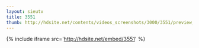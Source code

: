 ```yaml
---
layout: sieutv
title: 3551
thumb: http://hdsite.net/contents/videos_screenshots/3000/3551/preview_360p.mp4.jpg
---
```

{% include iframe src='http://hdsite.net/embed/3551' %}
 
